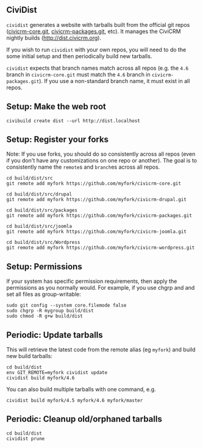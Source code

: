 ## CiviDist

`cividist` generates a website with tarballs built from the official git repos ([civicrm-core.git](https://github.com/civicrm/civicrm-core.git), [civicrm-packages.git](https://github.com/civicrm/civicrm-packages.git), etc). It manages the CiviCRM nightly builds (http://dist.civicrm.org).

If you wish to run `cividist` with your own repos, you will need to do the some initial setup and then periodically build new tarballs.

`cividist` expects that branch names match across all repos (e.g. the `4.6` branch in `civicrm-core.git` must match the `4.6` branch in `civicrm-packages.git`). If you use a non-standard branch name, it must exist in all repos.

## Setup: Make the web root

```
civibuild create dist --url http://dist.localhost
```

## Setup: Register your forks

Note: If you use forks, you should do so consistently across all repos (even if you don't
have any customizations on one repo or another). The goal is to consistently name the `remote`s
and `branch`es across all repos.

```
cd build/dist/src
git remote add myfork https://github.com/myfork/civicrm-core.git

cd build/dist/src/drupal
git remote add myfork https://github.com/myfork/civicrm-drupal.git

cd build/dist/src/packages
git remote add myfork https://github.com/myfork/civicrm-packages.git

cd build/dist/src/joomla
git remote add myfork https://github.com/myfork/civicrm-joomla.git

cd build/dist/src/Wordpress
git remote add myfork https://github.com/myfork/civicrm-wordpress.git
```

## Setup: Permissions

If your system has specific permission requirements, then apply the permissions as you normally would. For example, if you use chgrp and and set all files as group-writable:

```
sudo git config --system core.filemode false
sudo chgrp -R mygroup build/dist
sudo chmod -R g+w build/dist
```

## Periodic: Update tarballs

This will retrieve the latest code from the remote alias (eg `myfork`) and build new build tarballs:

```
cd build/dist
env GIT_REMOTE=myfork cividist update 
cividist build myfork/4.6
```

You can also build multiple tarballs with one command, e.g.

```
cividist build myfork/4.5 myfork/4.6 myfork/master
```

## Periodic: Cleanup old/orphaned tarballs

```
cd build/dist
cividist prune
```
